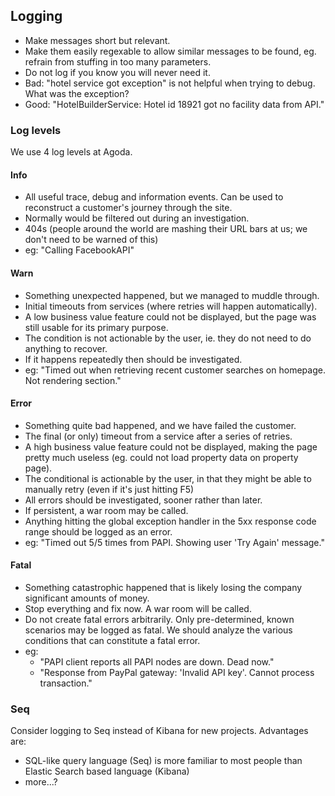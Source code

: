 ## Logging

- Make messages short but relevant.
- Make them easily regexable to allow similar messages to be found, eg. refrain from stuffing in too many parameters.
- Do not log if you know you will never need it. 
- Bad: "hotel service got exception" is not helpful when trying to debug. What was the exception?
- Good: "HotelBuilderService: Hotel id 18921 got no facility data from API."

### Log levels

 
We use 4 log levels at Agoda.

#### Info
- All useful trace, debug and information events. Can be used to reconstruct a customer's journey through the site.
- Normally would be filtered out during an investigation.  
- 404s (people around the world are mashing their URL bars at us; we don't need to be warned of this)
- eg: "Calling FacebookAPI" 

#### Warn
- Something unexpected happened, but we managed to muddle through.
- Initial timeouts from services (where retries will happen automatically).
- A low business value feature could not be displayed, but the page was still usable for its primary purpose.
- The condition is not actionable by the user, ie. they do not need to do anything to recover.
- If it happens repeatedly then should be investigated.
- eg: "Timed out when retrieving recent customer searches on homepage. Not rendering section." 

#### Error
- Something quite bad happened, and we have failed the customer.
- The final (or only) timeout from a service after a series of retries.
- A high business value feature could not be displayed, making the page pretty much useless (eg. could not load property data on property page).
- The conditional is actionable by the user, in that they might be able to manually retry (even if it's just hitting F5)
- All errors should be investigated, sooner rather than later.
- If persistent, a war room may be called.
- Anything hitting the global exception handler in the 5xx response code range should be logged as an error.
- eg: "Timed out 5/5 times from PAPI. Showing user 'Try Again' message."

#### Fatal
- Something catastrophic happened that is likely losing the company significant amounts of money.
- Stop everything and fix now. A war room will be called.
- Do not create fatal errors arbitrarily. Only pre-determined, known scenarios may be logged as fatal. We should analyze the various conditions that can constitute a fatal error. 
- eg:
    - "PAPI client reports all PAPI nodes are down. Dead now."
    - "Response from PayPal gateway: 'Invalid API key'. Cannot process transaction."

### Seq

Consider logging to Seq instead of Kibana for new projects. Advantages are:

- SQL-like query language (Seq) is more familiar to most people than Elastic Search based language (Kibana)
- more...?